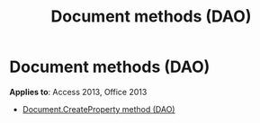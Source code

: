 ﻿---
title: Document methods (DAO)
TOCTitle: Methods
ms:assetid: ded29f01-7169-4f4d-a409-43a729a1b817
ms:mtpsurl: https://msdn.microsoft.com/library/Dn125813(v=office.15)
ms:contentKeyID: 52074685
ms.date: 09/18/2015
mtps_version: v=office.15
---

# Document methods (DAO)


**Applies to**: Access 2013, Office 2013

- [Document.CreateProperty method (DAO)](document-createproperty-method-dao.md)

